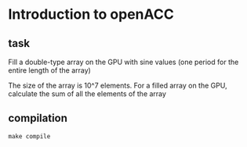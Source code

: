 # Introduction to openACC

## task

Fill a double-type array on the GPU with sine values (one period for the entire length of the array)

The size of the array is 10^7 elements. For a filled array on the GPU, calculate the sum of all the elements of the array

## compilation

```
make compile
```